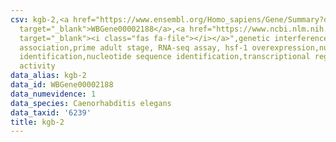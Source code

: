 ```yaml
---
csv: kgb-2,<a href="https://www.ensembl.org/Homo_sapiens/Gene/Summary?db=core;g=WBGene00002188"
  target="_blank">WBGene00002188</a>,<a href="https://www.ncbi.nlm.nih.gov/pubmed/30894454"
  target="_blank"><i class="fas fa-file"></i></a>",genetic interference,functional
  association,prime adult stage, RNA-seq assay, hsf-1 overexpression,nucleotide sequence
  identification,nucleotide sequence identification,transcriptional regulation,up-regulates
  activity
data_alias: kgb-2
data_id: WBGene00002188
data_numevidence: 1
data_species: Caenorhabditis elegans
data_taxid: '6239'
title: kgb-2
---
```


